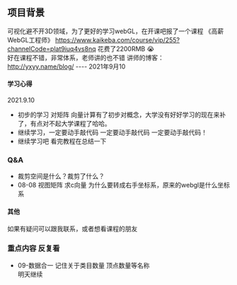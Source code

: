 ## 项目背景
可视化避不开3D领域，为了更好的学习webGL，在开课吧报了一个课程 《高薪WebGL工程师》
https://www.kaikeba.com/course/vip/255?channelCode=plat9iuq4vs8nq
花费了2200RMB 😭  
好在课程不错，非常体系，老师讲的也不错
讲师的博客： http://yxyy.name/blog/
---- 2021年9月10


 #### 学习心得
   2021.9.10
 - 初步的学习 对矩阵 向量计算有了初步对概念，大学没有好好学习的现在来补了，有点对不起大学课程了哈哈。
 - 继续学习，一定要动手敲代码 一定要动手敲代码 一定要动手敲代码！
 - 继续学习吧  看完教程在总结一下
 


### Q&A 
 - 裁剪空间是什么？裁剪了什么？
 - 08-08 视图矩阵 求c向量  为什么要转成右手坐标系，原来的webgl是什么坐标系
 #### 其他
  如果有疑问可以跟我联系，或者想看课程的朋友

  ### 重点内容 反复看
  - 09-数据合一  记住关于类目数量  顶点数量等名称  
明天继续